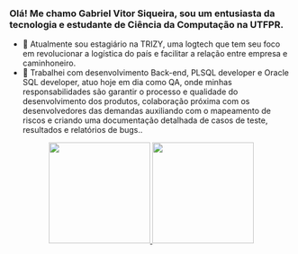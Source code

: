 ### Olá! Me chamo Gabriel Vitor Siqueira, sou um entusiasta da tecnologia e estudante de Ciência da Computação na UTFPR.

- 🔭 Atualmente sou estagiário na TRIZY, uma logtech que tem seu foco em revolucionar a logística do país e facilitar a relação entre empresa e caminhoneiro.
- 💼 Trabalhei com desenvolvimento Back-end, PLSQL developer e Oracle SQL developer, atuo hoje em dia como QA, onde minhas responsabilidades são garantir o processo e qualidade do desenvolvimento dos produtos, colaboração próxima com os desenvolvedores das demandas auxiliando com o mapeamento de riscos e criando uma documentação detalhada de casos de teste, resultados e relatórios de bugs..

<div align="center">
  <a href="https://github.com/Gabrielvsiqueira">
  <img height="180em" src="https://github-readme-stats.vercel.app/api?username=Gabrielvsiqueira&show_icons=true&theme=vue-dark&include_all_commits=true&count_private=true"/>
  <img height="180em" src="https://github-readme-stats.vercel.app/api/top-langs/?username=Gabrielvsiqueira&layout=compact&langs_count=7&theme=vue-dark"/>
</div>
 
